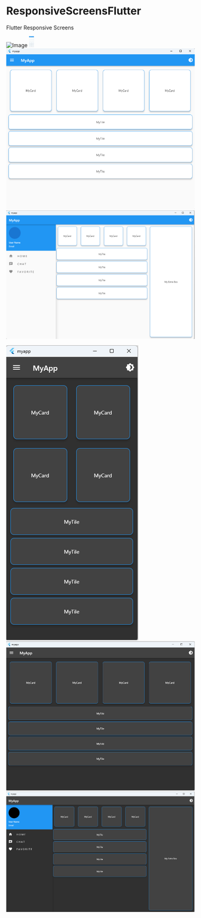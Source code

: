 # ResponsiveScreensFlutter
Flutter Responsive Screens

![Image]()
  <img height="30" src="https://github.com/Sarveshk76/ResponsiveScreensFlutter/blob/main/images/light_mobile.png">
![Image](./images/light_tablet.png)
![Image](./images/light_desktop.png)

![Image](./images/dark_mobile.png)
![Image](./images/dark_tablet.png)
![Image](./images/dark_desktop.png)
